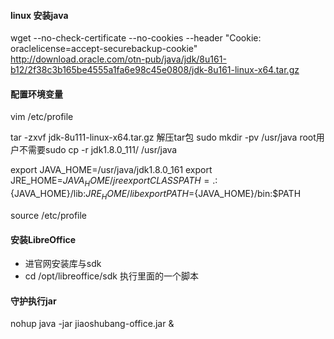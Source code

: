 #### linux 安装java
wget --no-check-certificate --no-cookies --header "Cookie: oraclelicense=accept-securebackup-cookie" http://download.oracle.com/otn-pub/java/jdk/8u161-b12/2f38c3b165be4555a1fa6e98c45e0808/jdk-8u161-linux-x64.tar.gz

#### 配置环境变量
vim /etc/profile

tar -zxvf jdk-8u111-linux-x64.tar.gz   解压tar包
sudo mkdir -pv /usr/java    root用户不需要sudo
cp -r jdk1.8.0_111/ /usr/java

export JAVA_HOME=/usr/java/jdk1.8.0_161
export JRE_HOME=${JAVA_HOME}/jre  
export CLASSPATH=.:${JAVA_HOME}/lib:${JRE_HOME}/lib  
export PATH=${JAVA_HOME}/bin:$PATH 

source /etc/profile


#### 安装LibreOffice
- 进官网安装库与sdk
- cd /opt/libreoffice/sdk 执行里面的一个脚本

#### 守护执行jar
nohup java -jar jiaoshubang-office.jar &
